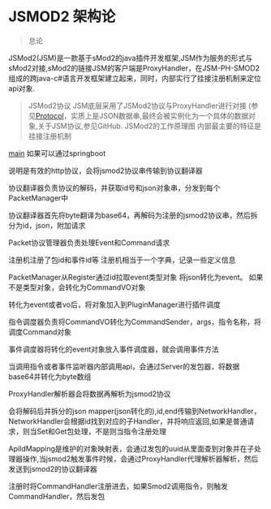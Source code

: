 # JSMOD2 架构论 
> 总论

JSMod2(JSM)是一款基于sMod2的java插件开发框架,JSM作为服务的形式与sMod2对接,sMod2的链接JSM的客户端是ProxyHandler，在JSM-PH-SMOD2组成的跨java-c#语言开发框架建立起来，同时，内部实行了挂接注册机制来定位api对象.
> JSMod2协议
JSM底层采用了JSMod2协议与ProxyHandler进行对接
(参见[Protocol]( [https://github.com/jsmod2-java-c/Jsmod2_protocol](https://github.com/jsmod2-java-c/Jsmod2_protocol) )，实质上是JSON数据串,最终会被实例化为一个具体的数据对象,关于JSM协议,参见GitHub.
> JSMod2的工作原理图
内部最主要的特征是挂接注册机制

[main](main.png)
如果可以通过springboot

说明是有效的http协议，会将jsmod2协议串传输到协议翻译器

协议翻译器负责协议的解码，并获取id号和json对象串，分发到每个PacketManager中

协议翻译器首先将byte翻译为base64，再解码为注册的jsmod2协议串，然后拆分为id，json，附加请求

Packet协议管理器负责处理Event和Command请求

注册机注册了包id和事件id等
注册机相当于一个字典，记录一些定义信息

PacketManager从Register通过id拉取event类型对象
将json转化为event。
如果不是类型对象，会转化为CommandVO对象

转化为event或者vo后，将对象加入到PluginManager进行插件调度

指令调度器负责将CommandVO转化为CommandSender，args，指令名称，将调度Command对象

事件调度器将转化的event对象放入事件调度器，就会调用事件方法

当调用指令或者事件监听器内部调用api，会通过Server的发包器，将数据base64并转化为byte数组

ProxyHandler解析器会将数据再解析为jsmod2协议

会将解码后并拆分的json mapper(json转化的),id,end传输到NetworkHandler，NetworkHandler会根据id找到对应的子Handler，并将响应返回,如果是普通请求，则当Set和Get包处理，不是则当指令注册处理

ApiIdMapping是维护的对象映射表，会通过发包的uuid从里面查到对象并在子处理器操作,当jsmod2触发事件时候，会通过ProxyHandler代理解析器解析，然后发送到jsmod2的协议翻译器

注册时将CommandHandler注册进去，如果Smod2调用指令，则触发CommandHandler，然后发包
